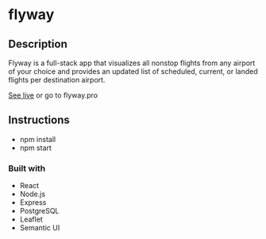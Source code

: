 # flyway

## Description
Flyway is a full-stack app that visualizes all nonstop flights from any airport of your choice and provides an updated list of scheduled, current, or landed flights per destination airport.

[See live](www.flyway.pro) or go to flyway.pro

## Instructions
- npm install
- npm start

### Built with
- React
- Node.js
- Express
- PostgreSQL
- Leaflet
- Semantic UI
